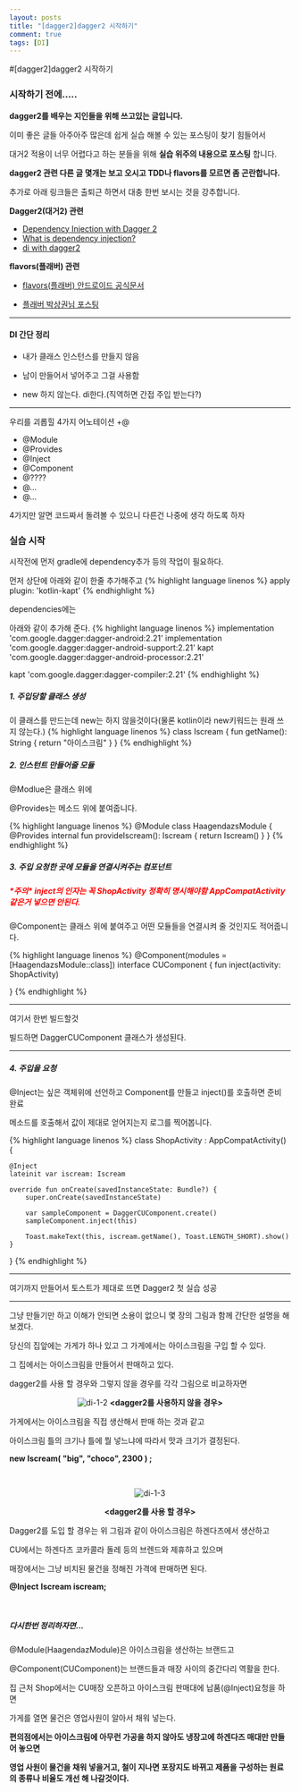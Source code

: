```yaml
---
layout: posts
title: "[dagger2]dagger2 시작하기"
comment: true
tags: [DI]
---
```


#[dagger2]dagger2 시작하기




### 시작하기 전에.....

**dagger2를 배우는 지인들을 위해 쓰고있는 글입니다.**

이미 좋은 글들 아주아주 많은데 쉽게 실습 해볼 수 있는 포스팅이 찾기 힘들어서

대거2 적용이 너무 어렵다고 하는 분들을 위해 **실습 위주의 내용으로 포스팅** 합니다.

**dagger2 관련 다른 글 몇개는 보고 오시고 TDD나 flavors를 모르면 좀 곤란합니다.**

추가로 아래 링크들은 출퇴근 하면서 대충 한번 보시는 것을 강추합니다.


**Dagger2(대거2) 관련**

- [Dependency Injection with Dagger 2](https://github.com/codepath/android_guides/wiki/Dependency-Injection-with-Dagger-2)
- [What is dependency injection?](https://stackoverflow.com/questions/130794/what-is-dependency-injection)
- [di with dagger2](https://speakerdeck.com/jakewharton/dependency-injection-with-dagger-2-devoxx-2014)

**flavors(플래버) 관련**

- [flavors(플래버) 안드로이드 공식문서](https://developer.android.com/studio/build/build-variants?hl=ko)

- [플래버 박상권님 포스팅](https://developer.android.com/studio/build/build-variants?hl=ko)


---

#### DI 간단 정리

- 내가 클래스 인스턴스를 만들지 않음

- 남이 만들어서 넣어주고 그걸 사용함

- new 하지 않는다. di한다.(직역하면 간접 주입 받는다?)

---

우리를 괴롭힐 4가지 어노테이션 +@

- @Module
- @Provides
- @Inject
- @Component
- @????
- @...
- @...

4가지만 알면 코드짜서 돌려볼 수 있으니 다른건 나중에 생각 하도록 하자

### 실습 시작

시작전에 먼저 gradle에 dependency추가 등의 작업이 필요하다.

먼저 상단에 아래와 같이 한줄 추가해주고
{% highlight language linenos %}
apply plugin: 'kotlin-kapt'
{% endhighlight %}

dependencies에는

아래와 같이 추가해 준다.
{% highlight language linenos %}
implementation 'com.google.dagger:dagger-android:2.21'
implementation 'com.google.dagger:dagger-android-support:2.21'
kapt 'com.google.dagger:dagger-android-processor:2.21'

kapt 'com.google.dagger:dagger-compiler:2.21'
{% endhighlight %}

##### 1. 주입당할 클래스 생성

이 클래스를 만드는데 new는 하지 않을것이다(물론 kotlin이라 new키워드는 원래 쓰지 않는다.)
{% highlight language linenos %}
class Iscream {
    fun getName(): String {
        return "아이스크림"
    }
}
{% endhighlight %}

##### 2. 인스턴트 만들어줄 모듈

@Modlue은 클래스 위에

@Provides는 메소드 위에 붙여줍니다.

{% highlight language linenos %}
@Module
class HaagendazsModule {
    @Provides
    internal fun provideIscream(): Iscream {
        return Iscream()
    }
}
{% endhighlight %}

##### 3. 주입 요청한 곳에 모듈을 연결시켜주는 컴포넌트

##### <font color=FF0000>\*주의\* inject의 인자는 꼭 ShopActivity 정확히 명시해야함 AppCompatActivity같은거 넣으면 안된다.</font>

@Component는 클래스 위에 붙여주고 어떤 모듈들을 연결시켜 줄 것인지도 적어줍니다.

{% highlight language linenos %}
@Component(modules = [HaagendazsModule::class])
interface CUComponent {
    fun inject(activity: ShopActivity)

}
{% endhighlight %}


---

여기서 한번 빌드할것

빌드하면 DaggerCUComponent 클래스가 생성된다.

---

##### 4. 주입을 요청

@Inject는 싶은 객체위에 선언하고 Component를 만들고 inject()를 호출하면 준비 완료

메소드를 호출해서 값이 제대로 얻어지는지 로그를 찍어봅니다.

{% highlight language linenos %}
class ShopActivity : AppCompatActivity() {

    @Inject
    lateinit var iscream: Iscream

    override fun onCreate(savedInstanceState: Bundle?) {
        super.onCreate(savedInstanceState)

        var sampleComponent = DaggerCUComponent.create()
        sampleComponent.inject(this)

        Toast.makeText(this, iscream.getName(), Toast.LENGTH_SHORT).show()
    }
}
{% endhighlight %}

***

여기까지 만들어서 토스트가 제대로 뜨면 Dagger2 첫 실습 성공

***

그냥 만들기만 하고 이해가 안되면 소용이 없으니 몇 장의 그림과 함께 간단한 설명을 해보겠다.

당신의 집앞에는 가게가 하나 있고 그 가게에서는 아이스크림을 구입 할 수 있다.

그 집에서는 아이스크림을 만들어서 판매하고 있다.

dagger2를 사용 할 경우와 그렇지 않을 경우를 각각 그림으로 비교하자면

<center>

![di-1-2](/assets/di-1-2.png)
**<dagger2를 사용하지 않을 경우>**

</center>

가게에서는 아이스크림을 직접 생산해서 판매 하는 것과 같고

아이스크림 틀의 크기나 틀에 뭘 넣느냐에 따라서 맛과 크기가 결정된다.

**new Iscream( "big", "choco", 2300 ) ;**

<br>


<center>

![di-1-3](/assets/di-1-3.png)

**<dagger2를 사용 할 경우>**
</center>

Dagger2를 도입 할 경우는 위 그림과 같이 아이스크림은 하겐다즈에서 생산하고

CU에서는 하겐다즈 코카콜라 돌레 등의 브렌드와 제휴하고 있으며

매장에서는 그냥 비치된 물건을 정해진 가격에 판매하면 된다.

**@Inject**
**Iscream iscream;**

<br/>


##### 다시한번 정리하자면...
@Module(HaagendazModule)은 아이스크림을 생산하는 브랜드고

@Component(CUComponent)는 브랜드들과 매장 사이의 중간다리 역활을 한다.

집 근처 Shop에서는 CU매장 오픈하고 아이스크림 판매대에 납품(@Inject)요청을 하면

가게를 열면 물건은 영업사원이 알아서 채워 넣는다.

**편의점에서는 아이스크림에 아무런 가공을 하지 않아도 냉장고에 하겐다즈 매대만 만들어 놓으면**

**영업 사원이 물건을 채워 넣을거고, 철이 지나면 포장지도 바뀌고 제품을 구성하는 원료의 종류나 비율도 개선 해 나갈것이다.**

